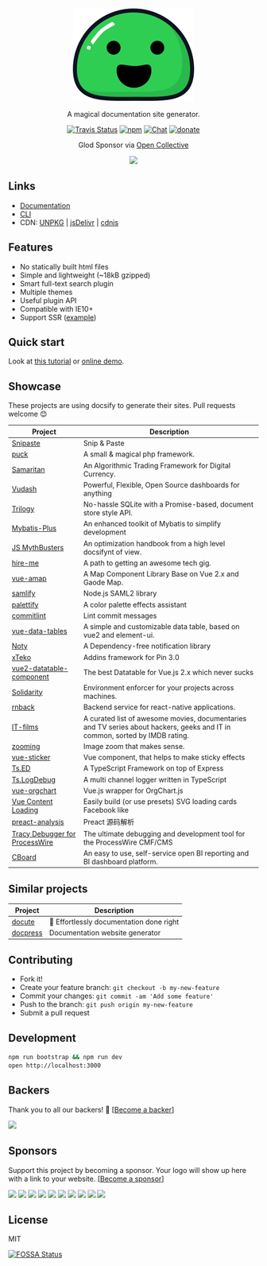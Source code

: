 <p align="center">
  <a href="https://docsify.js.org">
    <img alt="docsify" src="./docs/_media/icon.svg">
  </a>
</p>

<p align="center">
  A magical documentation site generator.
</p>

<p align="center">
  <a href="https://travis-ci.org/QingWei-Li/docsify"><img alt="Travis Status" src="https://img.shields.io/travis/QingWei-Li/docsify/master.svg?style=flat-square"></a>
  <a href="https://www.npmjs.com/package/docsify"><img alt="npm" src="https://img.shields.io/npm/v/docsify.svg?style=flat-square"></a>
  <a href="https://discord.gg/Yu2vxQ5"><img src="https://img.shields.io/badge/chat-on%20discord-7289da.svg" alt="Chat"></a>
  <a href="https://github.com/QingWei-Li/donate"><img alt="donate" src="https://img.shields.io/badge/%24-donate-ff69b4.svg?style=flat-square"></a>
</p>

<p align="center">Glod Sponsor via <a href="https://opencollective.com/docsify">Open Collective</a></p> 
<p align="center">
<a href="https://opencollective.com/docsify/tiers/gold-sponsor/website">
<img src="https://opencollective.com/docsify/tiers/gold-sponsor.svg?avatarHeight=36">
</a>
</p>

## Links

* [Documentation](https://docsify.js.org)
* [CLI](https://github.com/QingWei-Li/docsify-cli)
* CDN: [UNPKG](https://unpkg.com/docsify/) | [jsDelivr](https://cdn.jsdelivr.net/npm/docsify/) | [cdnjs](https://cdnjs.com/libraries/docsify)

## Features

* No statically built html files
* Simple and lightweight (~18kB gzipped)
* Smart full-text search plugin
* Multiple themes
* Useful plugin API
* Compatible with IE10+
* Support SSR ([example](https://github.com/QingWei-Li/docsify-ssr-demo))

## Quick start

Look at [this tutorial](https://docsify.js.org/#/quickstart) or [online demo](https://jsfiddle.net/7ztb8qsr/1/).

## Showcase

These projects are using docsify to generate their sites. Pull requests welcome :blush:

| Project                                                                       | Description                                                                                                                 |
| ----------------------------------------------------------------------------- | --------------------------------------------------------------------------------------------------------------------------- |
| [Snipaste](https://docs.snipaste.com/)                                        | Snip & Paste                                                                                                                |
| [puck](https://puck.zz173.com/)                                               | A small & magical php framework.                                                                                            |
| [Samaritan](http://samaritan.stockdb.org)                                     | An Algorithmic Trading Framework for Digital Currency.                                                                      |
| [Vudash](http://vudash.github.io/vudash/)                                     | Powerful, Flexible, Open Source dashboards for anything                                                                     |
| [Trilogy](http://trilogy.js.org)                                              | No-hassle SQLite with a Promise-based, document store style API.                                                            |
| [Mybatis-Plus](http://mp.baomidou.com/)                                       | An enhanced toolkit of Mybatis to simplify development                                                                      |
| [JS MythBusters](https://mythbusters.js.org)                                  | An optimization handbook from a high level docsifynt of view.                                                               |
| [hire-me](https://fvcproductions.github.io/hire-me)                           | A path to getting an awesome tech gig.                                                                                      |
| [vue-amap](https://elemefe.github.io/vue-amap/)                               | A Map Component Library Base on Vue 2.x and Gaode Map.                                                                      |
| [samlify](https://samlify.js.org)                                             | Node.js SAML2 library                                                                                                       |
| [palettify](https://dobromir-hristov.github.io/palettify/)                    | A color palette effects assistant                                                                                           |
| [commitlint](https://marionebl.github.io/commitlint/)                         | Lint commit messages                                                                                                        |
| [vue-data-tables](https://github.com/njleonzhang/vue-data-tables/)            | A simple and customizable data table, based on vue2 and element-ui.                                                         |
| [Noty](http://ned.im/noty/)                                                   | A Dependency-free notification library                                                                                      |
| [xTeko](https://docs.xteko.com/)                                              | Addins framework for Pin 3.0                                                                                                |
| [vue2-datatable-component](https://github.com/OneWayTech/vue2-datatable)      | The best Datatable for Vue.js 2.x which never sucks                                                                         |
| [Solidarity](https://infinitered.github.io/solidarity/)                       | Environment enforcer for your projects across machines.                                                                     |
| [rnback](https://rnback.com/)                                                 | Backend service for react-native applications.                                                                              |
| [IT-films](https://greybax.github.com/IT-films/)                              | A curated list of awesome movies, documentaries and TV series about hackers, geeks and IT in common, sorted by IMDB rating. |
| [zooming](http://desmonding.me/zooming/docs)                                  | Image zoom that makes sense.                                                                                                |
| [vue-sticker](https://kamilocean.github.io/vue-sticker/#/)                    | Vue component, that helps to make sticky effects                                                                            |
| [Ts.ED](https://romakita.github.io/ts-express-decorators/#/)                  | A TypeScript Framework on top of Express                                                                                    |
| [Ts.LogDebug](https://romakita.github.io/ts-log-debug/#/)                     | A multi channel logger written in TypeScript                                                                                |
| [vue-orgchart](https://spiritree.github.io/vue-orgchart)                      | Vue.js wrapper for OrgChart.js                                                                                              |
| [Vue Content Loading](https://lucasleandro1204.github.io/vue-content-loading) | Easily build (or use presets) SVG loading cards Facebook like                                                               |
| [preact-analysis](https://sinkmind.github.io/preact-analysis/)                | Preact 源码解析                                                                                                             |
| [Tracy Debugger for ProcessWire](https://adrianbj.github.io/TracyDebugger)    | The ultimate debugging and development tool for the ProcessWire CMF/CMS                                                     |
| [CBoard](https://yzhang921.github.io/cboard_doc)                              | An easy to use, self-service open BI reporting and BI dashboard platform.                                                   |

## Similar projects

| Project                                          | Description                              |
| ------------------------------------------------ | ---------------------------------------- |
| [docute](https://github.com/egoist/docute)       | 📜 Effortlessly documentation done right |
| [docpress](https://github.com/docpress/docpress) | Documentation website generator          |

## Contributing

* Fork it!
* Create your feature branch: `git checkout -b my-new-feature`
* Commit your changes: `git commit -am 'Add some feature'`
* Push to the branch: `git push origin my-new-feature`
* Submit a pull request

## Development

```bash
npm run bootstrap && npm run dev
open http://localhost:3000
```

## Backers

Thank you to all our backers! 🙏 [[Become a backer](https://opencollective.com/docsify#backers)]

<a href="https://opencollective.com/docsify#backers" target="_blank"><img src="https://opencollective.com/docsify/backers.svg?width=890"></a>

## Sponsors

Support this project by becoming a sponsor. Your logo will show up here with a link to your website. [[Become a sponsor](https://opencollective.com/docsify#silver-sponsors)]

<a href="https://opencollective.com/docsify/silver-sponsors/0/website" target="_blank"><img src="https://opencollective.com/docsify/silver-sponsors/0/avatar.svg"></a>
<a href="https://opencollective.com/docsify/silver-sponsors/1/website" target="_blank"><img src="https://opencollective.com/docsify/silver-sponsors/1/avatar.svg"></a>
<a href="https://opencollective.com/docsify/silver-sponsors/2/website" target="_blank"><img src="https://opencollective.com/docsify/silver-sponsors/2/avatar.svg"></a>
<a href="https://opencollective.com/docsify/silver-sponsors/3/website" target="_blank"><img src="https://opencollective.com/docsify/silver-sponsors/3/avatar.svg"></a>
<a href="https://opencollective.com/docsify/silver-sponsors/4/website" target="_blank"><img src="https://opencollective.com/docsify/silver-sponsors/4/avatar.svg"></a>
<a href="https://opencollective.com/docsify/silver-sponsors/5/website" target="_blank"><img src="https://opencollective.com/docsify/silver-sponsors/5/avatar.svg"></a>
<a href="https://opencollective.com/docsify/silver-sponsors/6/website" target="_blank"><img src="https://opencollective.com/docsify/silver-sponsors/6/avatar.svg"></a>
<a href="https://opencollective.com/docsify/silver-sponsors/7/website" target="_blank"><img src="https://opencollective.com/docsify/silver-sponsors/7/avatar.svg"></a>
<a href="https://opencollective.com/docsify/silver-sponsors/8/website" target="_blank"><img src="https://opencollective.com/docsify/silver-sponsors/8/avatar.svg"></a>
<a href="https://opencollective.com/docsify/silver-sponsors/9/website" target="_blank"><img src="https://opencollective.com/docsify/silver-sponsors/9/avatar.svg"></a>

## License

MIT

[![FOSSA Status](https://app.fossa.io/api/projects/git%2Bhttps%3A%2F%2Fgithub.com%2FQingWei-Li%2Fdocsify.svg?type=large)](https://app.fossa.io/projects/git%2Bhttps%3A%2F%2Fgithub.com%2FQingWei-Li%2Fdocsify?ref=badge_large)
